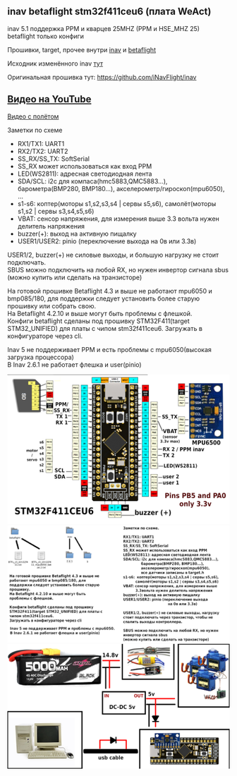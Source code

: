 ## inav betaflight stm32f411ceu6 (плата WeAct)

inav 5.1 поддержка PPM и кварцев 25MHZ (PPM и HSE_MHZ 25)   
betaflight только конфиги  

Прошивки, target, прочее внутри [inav](./inav) и [betaflight](./betaflight)

Исходник изменённого inav [тут](./inav/Прошивки/Исходники%20PPM%20HSE_25/inav-5.1.0-PPM-HSE_25)

Оригинальная прошивка тут: https://github.com/iNavFlight/inav 

## [Видео на YouTube](https://www.youtube.com/watch?v=FQCMZjob1gc)  
 [Видео с полётом](https://youtu.be/ueY3cfLiaxc)

Заметки по схеме  
* RX1/TX1: UART1  
* RX2/TX2: UART2  
* SS_RX/SS_TX: SoftSerial  
* SS_RX может использоваться как вход PPM  
* LED(WS2811): адресная светодиодная лента  
* SDA/SCL: i2c для компаса(hmc5883,QMC5883...), барометра(BMP280, BMP180...), акселерометр/гироскоп(mpu6050), ... 	  
* s1-s6:  коптер(моторы s1,s2,s3,s4 | сервы s5,s6), самолёт(моторы s1,s2 | сервы s3,s4,s5,s6)  
* VBAT: сенсор напряжения, для измерения выше 3.3 вольта нужен делитель напряжения  
* buzzer(+): выход на активную пищалку  
* USER1/USER2: pinio (переключение выхода на 0в или 3.3в)  

USER1/2, buzzer(+) не силовые выходы, и большую нагрузку не стоит подключать.  
SBUS можно подключить на любой RX, но нужен инвертор сигнала sbus (можно купить или сделать на транзисторе)

На готовой прошивке Betaflight 4.3 и выше не работают mpu6050 и bmp085/180, для поддержки следует установить более старую прошивку или собрать свою.  
На Betaflight 4.2.10 и выше могут быть проблемы с флешкой.  
Конфиги betaflight сделаны под прошивку STM32F411(target STM32_UNIFIED) для платы с чипом stm32f411ceu6.
Загружать в конфигураторе через cli.

Inav 5 не поддерживает PPM и есть проблемы с mpu6050(высокая загрузка процессора)  
В Inav 2.6.1 не работает флешка и user(pinio)  

![pinout](./%D1%81%D1%85%D0%B5%D0%BC%D0%B0.png)  
![pinout](./%D1%81%D1%85%D0%B5%D0%BC%D0%B02.png)
![pinout](./%D1%81%D1%85%D0%B5%D0%BC%D0%B03.png)
